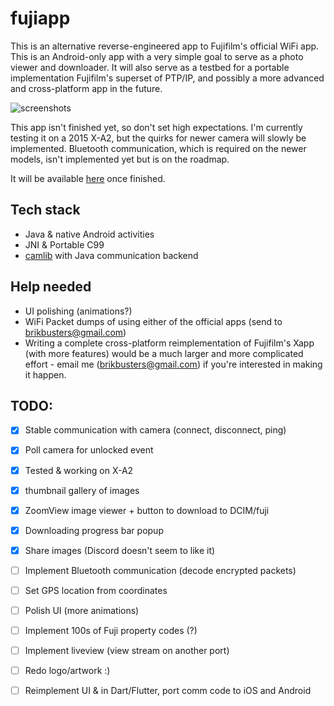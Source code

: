 # fujiapp
This is an alternative reverse-engineered app to Fujifilm's official WiFi app. This is an Android-only app with a very simple goal to serve as a photo viewer
and downloader. It will also serve as a testbed for a portable implementation Fujifilm's superset of PTP/IP, and possibly a more advanced and cross-platform app in the future.

![screenshots](https://eggnog.danielc.dev/f/76-s9xg1g9bj8rm7u1r604z92yy4xyitc.png)

This app isn't finished yet, so don't set high expectations. I'm currently testing it on a 2015 X-A2, but the quirks for newer camera will slowly be implemented. Bluetooth communication,
which is required on the newer models, isn't implemented yet but is on the roadmap.

It will be available [here](https://play.google.com/store/apps/details?id=dev.danielc.fujiapp) once finished.

## Tech stack
- Java & native Android activities
- JNI & Portable C99
- [camlib](https://github.com/petabyt/camlib) with Java communication backend

## Help needed
- UI polishing (animations?)
- WiFi Packet dumps of using either of the official apps (send to brikbusters@gmail.com)
- Writing a complete cross-platform reimplementation of Fujifilm's Xapp (with more features) would be a much larger and more complicated effort - email me (brikbusters@gmail.com) if you're interested in making it happen.

## TODO:
- [x] Stable communication with camera (connect, disconnect, ping)
- [x] Poll camera for unlocked event
- [x] Tested & working on X-A2
- [x] thumbnail gallery of images
- [x] ZoomView image viewer + button to download to DCIM/fuji
- [x] Downloading progress bar popup
- [x] Share images (Discord doesn't seem to like it)
- [ ] Implement Bluetooth communication (decode encrypted packets)
- [ ] Set GPS location from coordinates
- [ ] Polish UI (more animations)
- [ ] Implement 100s of Fuji property codes (?)
- [ ] Implement liveview (view stream on another port)
- [ ] Redo logo/artwork :)
- [ ] Reimplement UI & in Dart/Flutter, port comm code to iOS and Android

